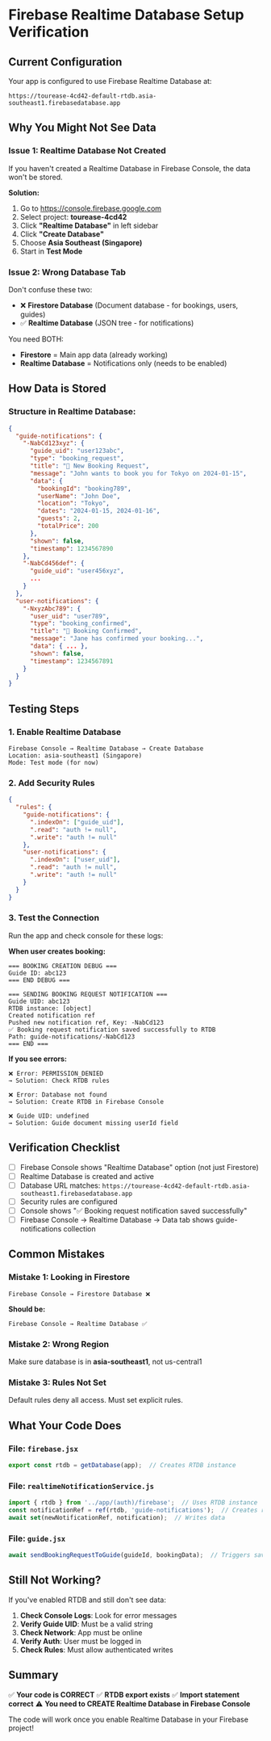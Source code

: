 # Firebase Realtime Database Setup Verification

## Current Configuration

Your app is configured to use Firebase Realtime Database at:
```
https://tourease-4cd42-default-rtdb.asia-southeast1.firebasedatabase.app
```

## Why You Might Not See Data

### Issue 1: Realtime Database Not Created
If you haven't created a Realtime Database in Firebase Console, the data won't be stored.

**Solution:**
1. Go to https://console.firebase.google.com
2. Select project: **tourease-4cd42**
3. Click **"Realtime Database"** in left sidebar
4. Click **"Create Database"**
5. Choose **Asia Southeast (Singapore)**
6. Start in **Test Mode**

### Issue 2: Wrong Database Tab
Don't confuse these two:
- ❌ **Firestore Database** (Document database - for bookings, users, guides)
- ✅ **Realtime Database** (JSON tree - for notifications)

You need BOTH:
- **Firestore** = Main app data (already working)
- **Realtime Database** = Notifications only (needs to be enabled)

## How Data is Stored

### Structure in Realtime Database:
```json
{
  "guide-notifications": {
    "-NabCd123xyz": {
      "guide_uid": "user123abc",
      "type": "booking_request",
      "title": "🎯 New Booking Request",
      "message": "John wants to book you for Tokyo on 2024-01-15",
      "data": {
        "bookingId": "booking789",
        "userName": "John Doe",
        "location": "Tokyo",
        "dates": "2024-01-15, 2024-01-16",
        "guests": 2,
        "totalPrice": 200
      },
      "shown": false,
      "timestamp": 1234567890
    },
    "-NabCd456def": {
      "guide_uid": "user456xyz",
      ...
    }
  },
  "user-notifications": {
    "-NxyzAbc789": {
      "user_uid": "user789",
      "type": "booking_confirmed",
      "title": "🎉 Booking Confirmed",
      "message": "Jane has confirmed your booking...",
      "data": { ... },
      "shown": false,
      "timestamp": 1234567891
    }
  }
}
```

## Testing Steps

### 1. Enable Realtime Database
```
Firebase Console → Realtime Database → Create Database
Location: asia-southeast1 (Singapore)
Mode: Test mode (for now)
```

### 2. Add Security Rules
```json
{
  "rules": {
    "guide-notifications": {
      ".indexOn": ["guide_uid"],
      ".read": "auth != null",
      ".write": "auth != null"
    },
    "user-notifications": {
      ".indexOn": ["user_uid"],
      ".read": "auth != null",
      ".write": "auth != null"
    }
  }
}
```

### 3. Test the Connection

Run the app and check console for these logs:

**When user creates booking:**
```
=== BOOKING CREATION DEBUG ===
Guide ID: abc123
=== END DEBUG ===

=== SENDING BOOKING REQUEST NOTIFICATION ===
Guide UID: abc123
RTDB instance: [object]
Created notification ref
Pushed new notification ref, Key: -NabCd123
✅ Booking request notification saved successfully to RTDB
Path: guide-notifications/-NabCd123
=== END ===
```

**If you see errors:**
```
❌ Error: PERMISSION_DENIED
→ Solution: Check RTDB rules

❌ Error: Database not found
→ Solution: Create RTDB in Firebase Console

❌ Guide UID: undefined
→ Solution: Guide document missing userId field
```

## Verification Checklist

- [ ] Firebase Console shows "Realtime Database" option (not just Firestore)
- [ ] Realtime Database is created and active
- [ ] Database URL matches: `https://tourease-4cd42-default-rtdb.asia-southeast1.firebasedatabase.app`
- [ ] Security rules are configured
- [ ] Console shows "✅ Booking request notification saved successfully"
- [ ] Firebase Console → Realtime Database → Data tab shows guide-notifications collection

## Common Mistakes

### Mistake 1: Looking in Firestore
```
Firebase Console → Firestore Database ❌
```
**Should be:**
```
Firebase Console → Realtime Database ✅
```

### Mistake 2: Wrong Region
Make sure database is in **asia-southeast1**, not us-central1

### Mistake 3: Rules Not Set
Default rules deny all access. Must set explicit rules.

## What Your Code Does

### File: `firebase.jsx`
```javascript
export const rtdb = getDatabase(app);  // Creates RTDB instance
```

### File: `realtimeNotificationService.js`
```javascript
import { rtdb } from '../app/(auth)/firebase';  // Uses RTDB instance
const notificationRef = ref(rtdb, 'guide-notifications');  // Creates reference
await set(newNotificationRef, notification);  // Writes data
```

### File: `guide.jsx`
```javascript
await sendBookingRequestToGuide(guideId, bookingData);  // Triggers save
```

## Still Not Working?

If you've enabled RTDB and still don't see data:

1. **Check Console Logs**: Look for error messages
2. **Verify Guide UID**: Must be a valid string
3. **Check Network**: App must be online
4. **Verify Auth**: User must be logged in
5. **Check Rules**: Must allow authenticated writes

## Summary

✅ **Your code is CORRECT**
✅ **RTDB export exists**
✅ **Import statement correct**
⚠️ **You need to CREATE Realtime Database in Firebase Console**

The code will work once you enable Realtime Database in your Firebase project!
